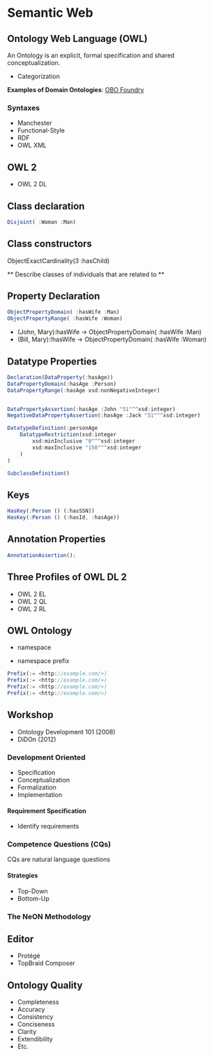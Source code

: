 # Semantic Web

## Ontology Web Language (OWL)

An Ontology is an explicit, formal specification and shared conceptualization.

-   Categorization

**Examples of Domain Ontologies**: [OBO Foundry](https://obofoundry.org/)

### Syntaxes

-   Manchester
-   Functional-Style
-   RDF
-   OWL XML

## OWL 2

-   OWL 2 DL

## Class declaration

```js
Disjoint( :Woman :Man)
```

## Class constructors

ObjectExactCardinality(3 :hasChild)

** Describe classes of individuals that are related to **

## Property Declaration

```js
ObjectPropertyDomain( :hasWife :Man)
ObjectPropertyRange( :hasWife :Woman)
```

-   (John, Mary):hasWife -> ObjectPropertyDomain( :hasWife :Man)
-   (Bill, Mary):!hasWife -> ObjectPropertyDomain( :hasWife :Woman)

## Datatype Properties

```js
Declaration(DataProperty(:hasAge))
DataPropertyDomain(:hasAge :Person)
DataPropertyRange(:hasAge xsd:nonNegativeInteger)


DataPropertyAssertion(:hasAge :John "51"^^xsd:integer)
NegativeDataPropertyAssertion(:hasAge :Jack "51"^^xsd:integer)

DatatypeDefinition(:personAge
    DatatypeRestriction(xsd:integer
        xsd:minInclusive "0"^^xsd:integer
        xsd:maxInclusive "150"^^xsd:integer
    )
)

SubclassDefinition()
```

## Keys

```js
HasKey(:Person () (:hasSSN))
HasKey(:Person () (:hasId, :hasAge))
```

## Annotation Properties

```js
AnnotationAssertion();
```

## Three Profiles of OWL DL 2

-   OWL 2 EL
-   OWL 2 QL
-   OWL 2 RL

## OWL Ontology

-   namespace

-   namespace prefix

```js
Prefix(:= <http://example.com/>)
Prefix(:= <http://example.com/>)
Prefix(:= <http://example.com/>)
Prefix(:= <http://example.com/>)
```

## Workshop

-   Ontology Development 101 (2008)
-   DiDOn (2012)

### Development Oriented

-   Specification
-   Conceptualization
-   Formalization
-   Implementation

#### Requirement Specification

-   Identify requirements

### Competence Questions (CQs)

CQs are natural language questions

#### Strategies

-   Top-Down
-   Bottom-Up

### The NeON Methodology

## Editor

-   Protégé
-   TopBraid Composer

## Ontology Quality

-   Completeness
-   Accuracy
-   Consistency
-   Conciseness
-   Clarity
-   Extendibility
-   Etc.
